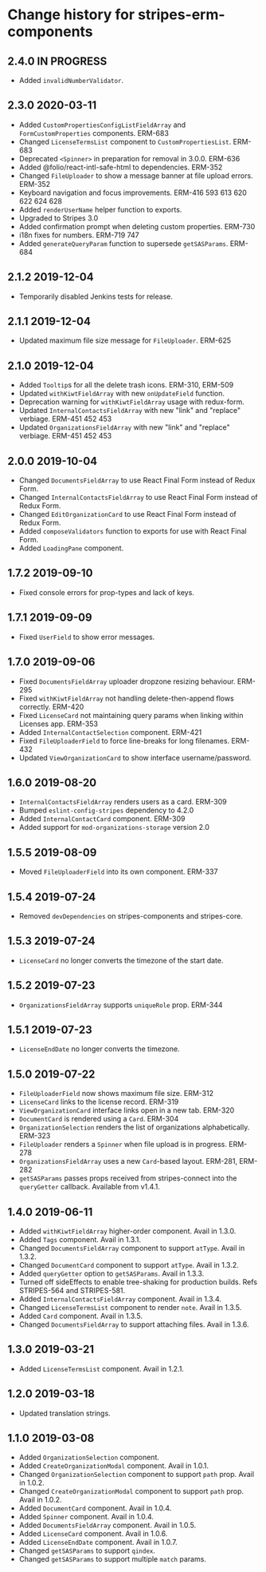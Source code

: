 # Change history for stripes-erm-components

## 2.4.0 IN PROGRESS
* Added `invalidNumberValidator`.

## 2.3.0 2020-03-11
* Added `CustomPropertiesConfigListFieldArray` and `FormCustomProperties` components. ERM-683
* Changed `LicenseTermsList` component to `CustomPropertiesList`. ERM-683
* Deprecated `<Spinner>` in preparation for removal in 3.0.0. ERM-636
* Added @folio/react-intl-safe-html to dependencies. ERM-352
* Changed `FileUploader` to show a message banner at file upload errors. ERM-352
* Keyboard navigation and focus improvements. ERM-416 593 613 620 622 624 628
* Added `renderUserName` helper function to exports.
* Upgraded to Stripes 3.0
* Added confirmation prompt when deleting custom properties. ERM-730
* i18n fixes for numbers. ERM-719 747
* Added `generateQueryParam` function to supersede `getSASParams`. ERM-684

## 2.1.2 2019-12-04
* Temporarily disabled Jenkins tests for release.

## 2.1.1 2019-12-04
* Updated maximum file size message for `FileUploader`. ERM-625

## 2.1.0 2019-12-04
* Added `Tooltip`s for all the delete trash icons. ERM-310, ERM-509
* Updated `withKiwtFieldArray` with new `onUpdateField` function.
* Deprecation warning for `withKiwtFieldArray` usage with redux-form.
* Updated `InternalContactsFieldArray` with new "link" and "replace" verbiage. ERM-451 452 453
* Updated `OrganizationsFieldArray` with new "link" and "replace" verbiage. ERM-451 452 453

## 2.0.0 2019-10-04
* Changed `DocumentsFieldArray` to use React Final Form instead of Redux Form.
* Changed `InternalContactsFieldArray` to use React Final Form instead of Redux Form.
* Changed `EditOrganizationCard` to use React Final Form instead of Redux Form.
* Added `composeValidators` function to exports for use with React Final Form.
* Added `LoadingPane` component.

## 1.7.2 2019-09-10
* Fixed console errors for prop-types and lack of keys.

## 1.7.1 2019-09-09
* Fixed `UserField` to show error messages.

## 1.7.0 2019-09-06
* Fixed `DocumentsFieldArray` uploader dropzone resizing behaviour. ERM-295
* Fixed `withKiwtFieldArray` not handling delete-then-append flows correctly. ERM-420
* Fixed `LicenseCard` not maintaining query params when linking within Licenses app. ERM-353
* Added `InternalContactSelection` component. ERM-421
* Fixed `FileUploaderField` to force line-breaks for long filenames. ERM-432
* Updated `ViewOrganizationCard` to show interface username/password.

## 1.6.0 2019-08-20
* `InternalContactsFieldArray` renders users as a card. ERM-309
* Bumped `eslint-config-stripes` dependency to 4.2.0
* Added `InternalContactCard` component. ERM-309
* Added support for `mod-organizations-storage` version 2.0

## 1.5.5 2019-08-09
* Moved `FileUploaderField` into its own component. ERM-337

## 1.5.4 2019-07-24
* Removed `devDependencies` on stripes-components and stripes-core.

## 1.5.3 2019-07-24
* `LicenseCard` no longer converts the timezone of the start date.

## 1.5.2 2019-07-23
* `OrganizationsFieldArray` supports `uniqueRole` prop. ERM-344

## 1.5.1 2019-07-23
* `LicenseEndDate` no longer converts the timezone.

## 1.5.0 2019-07-22

* `FileUploaderField` now shows maximum file size. ERM-312
* `LicenseCard` links to the license record. ERM-319
* `ViewOrganizationCard` interface links open in a new tab. ERM-320
* `DocumentCard` is rendered using a `Card`. ERM-304
* `OrganizationSelection` renders the list of organizations alphabetically. ERM-323
* `FileUploader` renders a `Spinner` when file upload is in progress. ERM-278
* `OrganizationsFieldArray` uses a new `Card`-based layout. ERM-281, ERM-282
* `getSASParams` passes props received from stripes-connect into the `queryGetter` callback. Available from v1.4.1.

## 1.4.0 2019-06-11

* Added `withKiwtFieldArray` higher-order component. Avail in 1.3.0.
* Added `Tags` component. Avail in 1.3.1.
* Changed `DocumentsFieldArray` component to support `atType`. Avail in 1.3.2.
* Changed `DocumentCard` component to support `atType`. Avail in 1.3.2.
* Added `queryGetter` option to `getSASParams`. Avail in 1.3.3.
* Turned off sideEffects to enable tree-shaking for production builds. Refs STRIPES-564 and STRIPES-581.
* Added `InternalContactsFieldArray` component. Avail in 1.3.4.
* Changed `LicenseTermsList` component to render `note`. Avail in 1.3.5.
* Added `Card` component. Avail in 1.3.5.
* Changed `DocumentsFieldArray` to support attaching files. Avail in 1.3.6.

## 1.3.0 2019-03-21

* Added `LicenseTermsList` component. Avail in 1.2.1.

## 1.2.0 2019-03-18

* Updated translation strings.

## 1.1.0 2019-03-08

* Added `OrganizationSelection` component.
* Added `CreateOrganizationModal` component. Avail in 1.0.1.
* Changed `OrganizationSelection` component to support `path` prop. Avail in 1.0.2.
* Changed `CreateOrganizationModal` component to support `path` prop. Avail in 1.0.2.
* Added `DocumentCard` component. Avail in 1.0.4.
* Added `Spinner` component. Avail in 1.0.4.
* Added `DocumentsFieldArray` component. Avail in 1.0.5.
* Added `LicenseCard` component. Avail in 1.0.6.
* Added `LicenseEndDate` component. Avail in 1.0.7.
* Changed `getSASParams` to support `qindex`.
* Changed `getSASParams` to support multiple `match` params.
